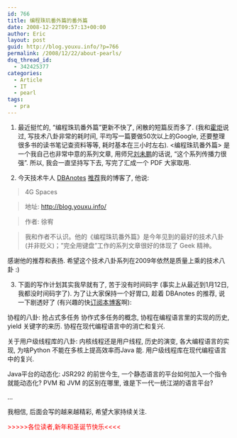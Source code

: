 ```yaml
---
id: 766
title: 编程珠玑番外篇的番外篇
date: 2008-12-22T09:57:13+00:00
author: Eric
layout: post
guid: http://blog.youxu.info/?p=766
permalink: /2008/12/22/about-pearls/
dsq_thread_id:
  - 342425377
categories:
  - Article
  - IT
  - pearl
tags:
  - pra
---
```

1. 最近挺忙的, &#8220;编程珠玑番外篇&#8221;更新不快了, 闲散的短篇反而多了. (我和[霍炬](http://blog.devep.net/virushuo/)说过, 写技术八卦非常的耗时间, 平均写一篇要做50次以上的Google, 还要整理很多书的读书笔记查资料等等, 耗时基本在三小时左右). <编程珠玑番外篇> 是一个我自己也非常中意的系列文章, 用师兄[刘未鹏](http://blog.csdn.net/pongba)的话说, &#8220;这个系列传播力很强&#8221;. 所以, 我会一直坚持写下去, 写完了汇成一个 PDF 大家取用.

2. 今天技术牛人 [DBAnotes](http://www.dbanotes.net/) [推荐](http://www.dbanotes.net/review/blogs_recommend_2008.html)我的博客了, 他说:

> 4G Spaces
  
> 地址: http://blog.youxu.info/
  
> 作者: 徐宥
  
> 我和作者不认识。他的《编程珠玑番外篇》是今年见到的最好的技术八卦(并非贬义)；&#8221;完全用键盘&#8221;工作的系列文章很好的体现了 Geek 精神。

感谢他的推荐和表扬. 希望这个技术八卦系列在2009年依然是质量上乘的技术八卦 :)

3. 下面的写作计划其实我早就有了, 苦于没有时间码字 (事实上从最近到1月12日, 我都没时间码字了). 为了让大家保持一个好胃口, 趁着 DBAnotes 的推荐, 说一下剧透好了 (有兴趣的快[订阅本博客](http://feeds.feedburner.com/xumathena)啊):

协程的八卦: 抢占式多任务 协作式多任务的概念, 协程在编程语言里的实现的历史, yield 关键字的来历. 协程在现代编程语言中的消亡和复兴.

关于用户级线程库的八卦: 内核线程还是用户线程, 历史的演变, 各大编程语言的实现, 为啥Python 不能在多核上提高效率而Java 能. 用户级线程库在现代编程语言中的复兴.

Java平台的动态化: JSR292 的前世今生, 一个静态语言的平台如何加入一个指令就能动态化? PVM 和 JVM 的区别在哪里, 谁是下一代一统江湖的语言平台?

&#8230;

我相信, 后面会写的越来越精彩, 希望大家持续关注.

<span style="color: #ff0000;">>>>>>各位读者,新年和圣诞节快乐<<<<</span>